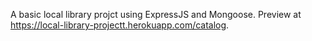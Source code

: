 A basic local library projct using ExpressJS and Mongoose. Preview at https://local-library-projectt.herokuapp.com/catalog.
